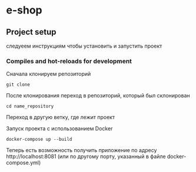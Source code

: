 # e-shop

## Project setup
следуеем инструкциям чтобы установить и запустить проект

### Compiles and hot-reloads for development
Сначала клонируем репозиторий
```
git clone
```
После клонирования переход в репозиторий, который был склонирован
```
cd name_repository
```
Переход в другую ветку, где лежит проект


Запуск проекта с использованием Docker
```
docker-compose up --build
```
Теперь есть возможность получить приложение по адресу http://localhost:8081 (или по другому порту, указанный в файле docker-compose.yml)
